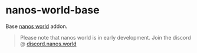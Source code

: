 # nanos-world-base
Base [nanos world](https://nanos.world) addon.

> Please note that nanos world is in early development. Join the discord @ [discord.nanos.world](https://discord.nanos.world)